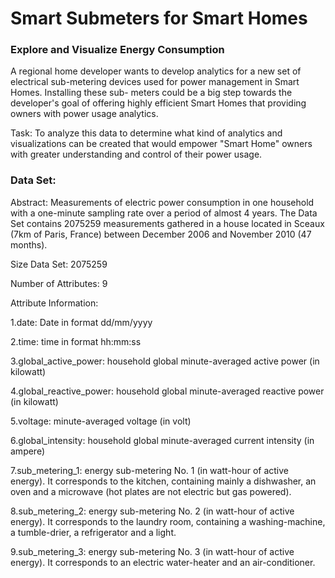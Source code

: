 

#                         Smart Submeters for Smart Homes

###                     Explore and Visualize Energy Consumption


  A regional home developer wants to develop analytics for a new set of electrical 
  sub-metering devices used for power management in Smart Homes. Installing these sub-
  meters could be a big step towards the developer's goal of offering highly efficient 
  Smart Homes that providing owners with power usage analytics.
 
  Task: To analyze this data to determine what kind of analytics and visualizations can
  be created that would empower "Smart Home" owners with greater understanding and control 
  of their power usage.


### Data Set:

Abstract: Measurements of electric power consumption in one household with a one-minute sampling rate over a period of almost 4 years. The Data Set contains 2075259 measurements gathered in a house located in Sceaux (7km of Paris, France) between December 2006 and November 2010 (47 months).

Size Data Set: 2075259

Number of Attributes: 9


Attribute Information:

1.date: Date in format dd/mm/yyyy

2.time: time in format hh:mm:ss

3.global_active_power: household global minute-averaged active power (in kilowatt)

4.global_reactive_power: household global minute-averaged reactive power (in kilowatt)

5.voltage: minute-averaged voltage (in volt)

6.global_intensity: household global minute-averaged current intensity (in ampere)

7.sub_metering_1: energy sub-metering No. 1 (in watt-hour of active energy). It corresponds to the kitchen, containing mainly a dishwasher, an oven and a microwave (hot plates are not electric but gas powered).

8.sub_metering_2: energy sub-metering No. 2 (in watt-hour of active energy). It corresponds to the laundry room, containing a washing-machine, a tumble-drier, a refrigerator and a light.

9.sub_metering_3: energy sub-metering No. 3 (in watt-hour of active energy). It corresponds to an electric water-heater and an air-conditioner.
